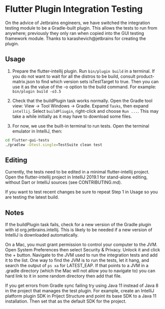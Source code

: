 # Flutter Plugin Integration Testing

On the advice of Jetbrains engineers, we have switched the integration testing module to be
a Gradle-built plugin. This allows the tests to run from anywhere; previously they only ran
when copied into the GUI testing framework module. Thanks to karashevich@jetbrains for
creating the plugin.

## Usage

1. Prepare the flutter-intellij plugin. Run `bin/plugin build` in a terminal. If you do not
want to wait for all the distros to be build, consult product-matrix.json to find which version
sets isTestTarget to true. Then you can use it as the value of the -o option to the build command.
For example: `bin/plugin build -o3.5`

2. Check that the buildPlugin task works normally. Open the Gradle
tool view: View -> Tool Windows -> Gradle. Expamd `Tasks`, then expand `intellij`.
Select `buildPliugin`, right-click and choose `Run ...`. This may take a while initially
as it may have to download some files.

3. For now, we use the built-in terminal to run tests. Open the terminal emulator in IntelliJ, then:
```bash
cd flutter-gui-tests
./gradlew -Dtest.single=TestSuite clean test
```

## Editing

Currently, the tests need to be edited in a minimal flutter-intellij project. Open the flutter-intellij
project in IntelliJ 2019.1 for stand-alone editing, without Dart or IntelliJ sources (see CONTRIBUTING.md).

If you want to test recent changes be sure to repeat Step 1 in Usage so you are testing the latest build.

## Notes

If the buildPlugin task fails, check for a new version of the Gradle plugin with id org.jetbrains.intellij.
This is likely to be needed if a new version of IntelliJ is downloaded automatically.

On a Mac, you must grant permission to control your computer to the JVM. Open System Preferences then select
Security & Privacy. Unlock it and click the + button. Navigate to the JVM used to run the integration tests
and add it to the list. One way to find the JVM is to run the tests, let it hang, and search the output of
`ps xa` for LATEST_EAP. If that points to a JVM in a .gradle directory (which the Mac will not allow you to
navigate to) you can hard link to it in some random directory then add that file.

If you get errors from Gradle sync failing try using Java 11 instead of Java 8 in the project that manages
the test plugin. For example, create an IntelliJ platform plugin SDK in Priject Structure and point its base
SDK to a Java 11 installation. Then set that as the default SDK for the project.